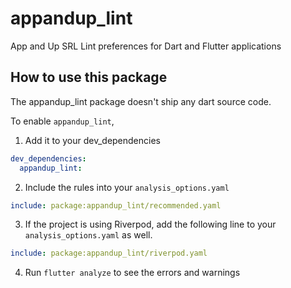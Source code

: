 # appandup_lint

App and Up SRL Lint preferences for Dart and Flutter applications

## How to use this package

The appandup_lint package doesn't ship any dart source code.

To enable `appandup_lint`,
1. Add it to your dev_dependencies
```yaml
dev_dependencies:
  appandup_lint:
```

2. Include the rules into your `analysis_options.yaml`
```yaml
include: package:appandup_lint/recommended.yaml
```

3. If the project is using Riverpod, add the following line to your `analysis_options.yaml` as well.
```yaml
include: package:appandup_lint/riverpod.yaml
```

4. Run `flutter analyze` to see the errors and warnings
